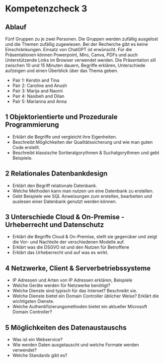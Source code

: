 # Kompetenzcheck 3

## Ablauf

Fünf Gruppen zu je zwei Personen. Die Gruppen werden zufällig ausgelost und die Themen zufällig zugewiesen.
Bei der Recherche gibt es keine Einschränkungen. Einsatz von ChatGPT ist erwünscht. Für die Präsentationen können Powerpoint, Miro, Canva, PDFs und auch Unterstützende Links im Browser verwendet werden. Die Präsentation sill zwischen 10 und 15 Minuten dauern, Begriffe erklären, Unterschiede aufzeigen und einen Überblick über das Thema geben.

* Pair 1: Kerstin and Tina 
* Pair 2: Caroline and Anush
* Pair 3: Marija and Naomi
* Pair 4: Nasibeh and Dilan
* Pair 5: Marianna and Anna

## 1 Objektorientierte und Prozedurale Programmierung 
* Erklärt die Begriffe und vergleicht ihre Eigenheiten.
* Beschreibt Möglichkeiten der Qualitätssicherung und wie man guten Code erstellt.
* Beschreibt klassische Sortieralgorythmen & Suchalgorythmen und gebt Beispiele.

## 2 Relationales Datenbankdesign
* Erklärt den Begriff relationale Datenbank.
* Welche Methoden kann man nutzen um eine Datenbank zu erstellen. 
* Gebt Beispiele wie SQL Anweisungen zum erstellen, bearbeiten und auslesen einer Datenbank genutzt werden können.

## 3 Unterschiede Cloud & On-Premise - Urheberrecht und Datenschutz
* Erklärt die Begriffe Cloud & On-Premise, stellt sie gegenüber und zeigt die Vor- und Nachteile der verschiedenen Modelle auf.
* Erklärt was die DSGVO ist und den Nutzen für Betroffene
* Erklärt das Urheberrecht und auf was es wirkt.

## 4 Netzwerke, Client & Serverbetriebssysteme
* IP Adressen und Arten von IP Adressen erklären, Beispiele
* Welche Geräte werden für Netzwerke benötigt?
* Welche Dienste sind typisch für das Internet? Beschreibt sie.
* Welche Dienste bietet ein Domain Controller üblicher Weise? Erklärt die wichtigsten Dienste.
* Welche Authentifizierungsmethoden bietet ein aktueller Microsoft Domain Controller? 

## 5 Möglichkeiten des Datenaustauschs
* Was ist ein Webservice?
* Wie werden Daten ausgetauscht und welche Formate werden verwendet?
* Welche Standards gibt es?